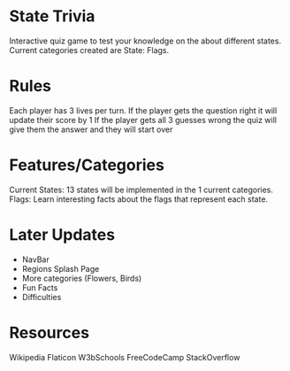 # State Trivia

Interactive quiz game to test your knowledge on the about different states. Current categories created are State: Flags.

# Rules

Each player has 3 lives per turn.
If the player gets the question right it will update their score by 1
If the player gets all 3 guesses wrong the quiz will give them the answer and they will start over

# Features/Categories

Current States: 13 states will be implemented in the 1 current categories.
Flags: Learn interesting facts about the flags that represent each state.

# Later Updates

- NavBar
- Regions Splash Page
- More categories (Flowers, Birds)
- Fun Facts
- Difficulties

# Resources

Wikipedia
Flaticon
W3bSchools
FreeCodeCamp
StackOverflow
